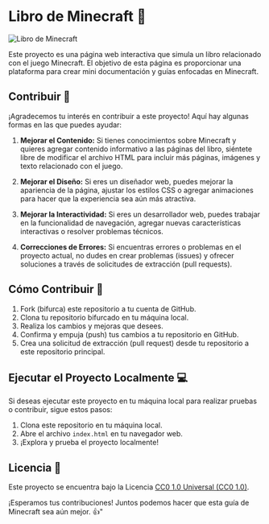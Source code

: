 # Libro de Minecraft 📖

![Libro de Minecraft](https://static.wikia.nocookie.net/minecraft_gamepedia/images/4/4d/Book_Background_%28JE%29.png/revision/latest?cb=20190331054032)

Este proyecto es una página web interactiva que simula un libro relacionado con el juego Minecraft. El objetivo de esta página es proporcionar una plataforma para crear mini documentación y guías enfocadas en Minecraft.

## Contribuir 🤝
¡Agradecemos tu interés en contribuir a este proyecto! Aquí hay algunas formas en las que puedes ayudar:

1. **Mejorar el Contenido:** Si tienes conocimientos sobre Minecraft y quieres agregar contenido informativo a las páginas del libro, siéntete libre de modificar el archivo HTML para incluir más páginas, imágenes y texto relacionado con el juego.

2. **Mejorar el Diseño:** Si eres un diseñador web, puedes mejorar la apariencia de la página, ajustar los estilos CSS o agregar animaciones para hacer que la experiencia sea aún más atractiva.

3. **Mejorar la Interactividad:** Si eres un desarrollador web, puedes trabajar en la funcionalidad de navegación, agregar nuevas características interactivas o resolver problemas técnicos.

4. **Correcciones de Errores:** Si encuentras errores o problemas en el proyecto actual, no dudes en crear problemas (issues) y ofrecer soluciones a través de solicitudes de extracción (pull requests).

## Cómo Contribuir 🚀
1. Fork (bifurca) este repositorio a tu cuenta de GitHub.
2. Clona tu repositorio bifurcado en tu máquina local.
3. Realiza los cambios y mejoras que desees.
4. Confirma y empuja (push) tus cambios a tu repositorio en GitHub.
5. Crea una solicitud de extracción (pull request) desde tu repositorio a este repositorio principal.

## Ejecutar el Proyecto Localmente 💻
Si deseas ejecutar este proyecto en tu máquina local para realizar pruebas o contribuir, sigue estos pasos:

1. Clona este repositorio en tu máquina local.
2. Abre el archivo `index.html` en tu navegador web.
3. ¡Explora y prueba el proyecto localmente!

## Licencia 📄
Este proyecto se encuentra bajo la Licencia [CC0 1.0 Universal (CC0 1.0)](https://creativecommons.org/publicdomain/zero/1.0/).

¡Esperamos tus contribuciones! Juntos podemos hacer que esta guía de Minecraft sea aún mejor. 👍"